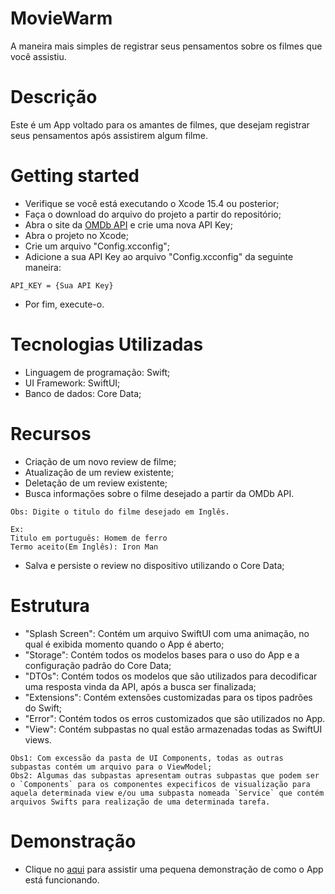 # MovieWarm
A maneira mais simples de registrar seus pensamentos sobre os filmes que você assistiu.
 
# Descrição
Este é um App voltado para os amantes de filmes, que desejam registrar seus pensamentos após assistirem algum filme.

# Getting started
- Verifique se você está executando o Xcode 15.4 ou posterior;
- Faça o download do arquivo do projeto a partir do repositório;
- Abra o site da [OMDb API](http://www.omdbapi.com) e crie uma nova API Key;
- Abra o projeto no Xcode;
- Crie um arquivo "Config.xcconfig";
- Adicione a sua API Key ao arquivo "Config.xcconfig" da seguinte maneira: <br> 
```
API_KEY = {Sua API Key}
```
- Por fim, execute-o.

# Tecnologias Utilizadas
- Linguagem de programação: Swift;
- UI Framework: SwiftUI;
- Banco de dados: Core Data;

# Recursos
- Criação de um novo review de filme;
- Atualização de um review existente;
- Deletação de um review existente;
- Busca informações sobre o filme desejado a partir da OMDb API. <br>
```
Obs: Digite o titulo do filme desejado em Inglês.

Ex: 
Titulo em português: Homem de ferro
Termo aceito(Em Inglês): Iron Man
```
- Salva e persiste o review no dispositivo utilizando o Core Data;

# Estrutura
- "Splash Screen": Contém um arquivo SwiftUI com uma animação, no qual é exibida momento quando o App é aberto;
- "Storage": Contém todos os modelos bases para o uso do App e a configuração padrão do Core Data;
- "DTOs": Contém todos os modelos que são utilizados para decodificar uma resposta vinda da API, após a busca ser finalizada;
- "Extensions": Contém extensões customizadas para os tipos padrões do Swift;
- "Error": Contém todos os erros customizados que são utilizados no App.
- "View": Contém subpastas no qual estão armazenadas todas as SwiftUI views.<br>
```
Obs1: Com excessão da pasta de UI Components, todas as outras subpastas contém um arquivo para o ViewModel;
Obs2: Algumas das subpastas apresentam outras subpastas que podem ser o `Components` para os componentes expecificos de visualização para aquela determinada view e/ou uma subpasta nomeada `Service` que contém arquivos Swifts para realização de uma determinada tarefa.
```

# Demonstração
- Clique no [aqui](https://youtu.be/XWvWaojRgc8) para assistir uma pequena demonstração de como o App está funcionando.

